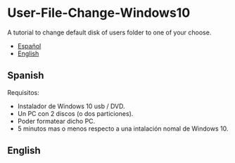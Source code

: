 # User-File-Change-Windows10
A tutorial to change default disk of users folder to one of your choose.

 - [Español](#Spanish)
 - [English](#English)



## Spanish
Requisitos:
 - Instalador de Windows 10 usb / DVD.
 - Un PC con 2 discos (o dos particiones).
 - Poder formatear dicho PC.
 - 5 minutos mas o menos respecto a una intalación nomal de Windows 10.


## English
<!--stackedit_data:
eyJoaXN0b3J5IjpbMTk4NDkxMzUzNywtMTQ0MTQ4OTM1NCwxNj
QyNzc4OTk2XX0=
-->